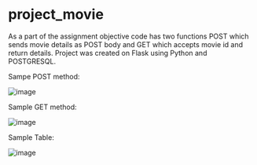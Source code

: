 # project_movie

As a part of the assignment objective code has two functions POST which sends movie details as POST body and GET which accepts movie id and return details.
Project was created on Flask using Python and POSTGRESQL.

Sampe POST method:

![image](https://user-images.githubusercontent.com/78860906/209339803-62f50e1c-98f3-471c-ba3a-a50f5e593cbf.png)

Sample GET method:

![image](https://user-images.githubusercontent.com/78860906/209339747-6f341320-b1a1-4d89-b7b8-0ad7b86b68f8.png)

Sample Table:

![image](https://user-images.githubusercontent.com/78860906/209340659-1f1e49fa-9739-47b5-8dd3-16884cea706d.png)

